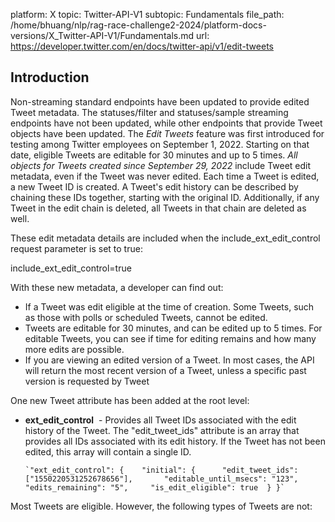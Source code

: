 platform: X
topic: Twitter-API-V1
subtopic: Fundamentals
file_path: /home/bhuang/nlp/rag-race-challenge2-2024/platform-docs-versions/X_Twitter-API-V1/Fundamentals.md
url: https://developer.twitter.com/en/docs/twitter-api/v1/edit-tweets


## Introduction

Non-streaming standard endpoints have been updated to provide edited Tweet metadata. The statuses/filter and statuses/sample streaming endpoints have not been updated, while other endpoints that provide Tweet objects have been updated. The _Edit Tweets_ feature was first introduced for testing among Twitter employees on September 1, 2022. Starting on that date, eligible Tweets are editable for 30 minutes and up to 5 times. _All objects for Tweets created since September 29, 2022_ include Tweet edit metadata, even if the Tweet was never edited. Each time a Tweet is edited, a new Tweet ID is created. A Tweet's edit history can be described by chaining these IDs together, starting with the original ID. Additionally, if any Tweet in the edit chain is deleted, all Tweets in that chain are deleted as well. 

These edit metadata details are included when the include\_ext\_edit\_control request parameter is set to true: 

include\_ext\_edit\_control=true

With these new metadata, a developer can find out:  

* If a Tweet was edit eligible at the time of creation. Some Tweets, such as those with polls or scheduled Tweets, cannot be edited.
* Tweets are editable for 30 minutes, and can be edited up to 5 times. For editable Tweets, you can see if time for editing remains and how many more edits are possible.
* If you are viewing an edited version of a Tweet. In most cases, the API will return the most recent version of a Tweet, unless a specific past version is requested by Tweet

One new Tweet attribute has been added at the root level:

* **ext\_edit\_control**  - Provides all Tweet IDs associated with the edit history of the Tweet. The "edit\_tweet\_ids" attribute is an array that provides all IDs associated with its edit history. If the Tweet has not been edited, this array will contain a single ID.

      `"ext_edit_control": { 	"initial": { 	  "edit_tweet_ids":["1550220531252678656"],  	  "editable_until_msecs": "123", 	  "edits_remaining": "5", 	  "is_edit_eligible": true 	} }`
    

Most Tweets are eligible. However, the following types of Tweets are not: